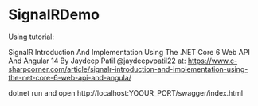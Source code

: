 # SignalRDemo

Using tutorial:

SignalR Introduction And Implementation Using The .NET Core 6 Web API And Angular 14
By Jaydeep Patil @jaydeepvpatil22
at:
https://www.c-sharpcorner.com/article/signalr-introduction-and-implementation-using-the-net-core-6-web-api-and-angula/

dotnet run and open http://localhost:YOOUR_PORT/swagger/index.html
